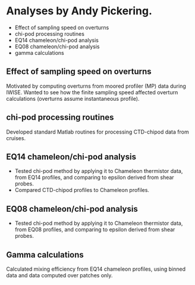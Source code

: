 # Analyses by Andy Pickering.

- Effect of sampling speed on overturns 
- chi-pod processing routines 
- EQ14 chameleon/chi-pod analysis 
- EQ08 chameleon/chi-pod analysis 
- gamma calculations 

## Effect of sampling speed on overturns 
Motivated by computing overturns from moored profiler (MP) data during IWISE. Wanted to see how the finite sampling speed affected overturn calculations (overturns assume instantaneous profile).

## chi-pod processing routines
Developed standard Matlab routines for processing CTD-chipod data from cruises. 

## EQ14 chameleon/chi-pod analysis 
- Tested chi-pod method by applying it to Chameleon thermistor data, from EQ14 profiles, and comparing to epsilon derived from shear probes.
- Compared CTD-chipod profiles to Chameleon profiles.

## EQ08 chameleon/chi-pod analysis 
- Tested chi-pod method by applying it to Chameleon thermistor data, from EQ08 profiles, and comparing to epsilon derived from shear probes.

## Gamma calculations
Calculated mixing efficiency from EQ14 chameleon profiles, using binned data and data computed over patches only. 


